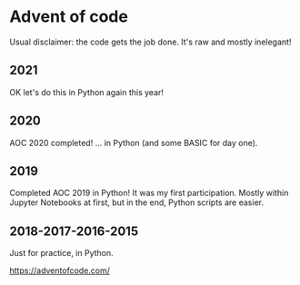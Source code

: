 # Advent of code

Usual disclaimer: the code gets the job done. It's raw and mostly inelegant!

## 2021
OK let's do this in Python again this year!

## 2020
AOC 2020 completed! ... in Python (and some BASIC for day one).

## 2019
Completed AOC 2019 in Python! It was my first participation.
Mostly within Jupyter Notebooks at first, but in the end, Python scripts are easier.

## 2018-2017-2016-2015
Just for practice, in Python.

https://adventofcode.com/
